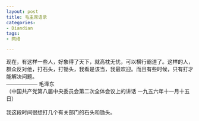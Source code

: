 ```yaml
---
layout: post
title: 毛主席语录
categories:
- Diandian
tags:
- 网络

---
```

现在，有这样一些人，好象得了天下，就高枕无忧，可以横行霸道了。这样的人，群众反对他，打石头，打锄头，我看是该当，我最欢迎。而且有些时候，只有打才能解决问题。
<br />—————— 毛泽东
<br />（中国共产党第八届中央委员会第二次全体会议上的讲话 一九五六年十一月十五日）
<br />
<br />我这段时间很想打几个有关部门的石头和锄头。
<br />